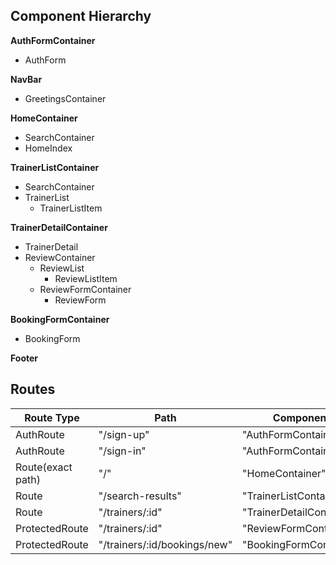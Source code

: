 ## Component Hierarchy

**AuthFormContainer**
* AuthForm

**NavBar**
* GreetingsContainer

**HomeContainer**
* SearchContainer
* HomeIndex

**TrainerListContainer**
* SearchContainer
* TrainerList
  * TrainerListItem

**TrainerDetailContainer**
* TrainerDetail
* ReviewContainer
  * ReviewList
    * ReviewListItem
  * ReviewFormContainer
    * ReviewForm

**BookingFormContainer**
* BookingForm

**Footer**

## Routes

| Route Type | Path  | Component   |
|------------|-------|-------------|
| AuthRoute | "/sign-up" | "AuthFormContainer" |
| AuthRoute | "/sign-in" | "AuthFormContainer" |
| Route(exact path) | "/" | "HomeContainer" |
| Route | "/search-results" | "TrainerListContainer" |
| Route | "/trainers/:id" | "TrainerDetailContainer" |
| ProtectedRoute | "/trainers/:id" | "ReviewFormContainer" |
| ProtectedRoute | "/trainers/:id/bookings/new" | "BookingFormContainer" |
